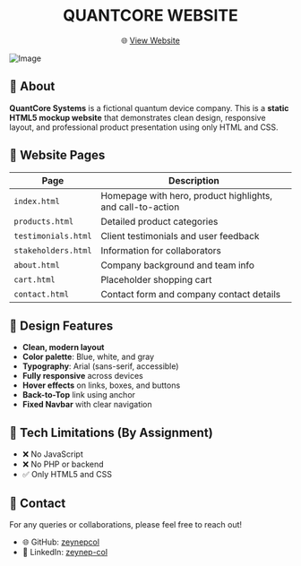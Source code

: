 <h1 align="center">QUANTCORE WEBSITE</h1>

<p align="center">
  🌐 <a href="https://quantcore-systems.netlify.app/" target="_blank">View Website</a>
</p>


![Image](https://github.com/user-attachments/assets/d4d17a3e-c245-457c-9fe4-3712d1b442ff)


## 🧠 About

**QuantCore Systems** is a fictional quantum device company. This is a **static HTML5 mockup website** that demonstrates clean design, responsive layout, and professional product presentation using only HTML and CSS.


## 📁 Website Pages

| Page                 | Description                                                             |
|----------------------|-------------------------------------------------------------------------|
| `index.html`         | Homepage with hero, product highlights, and call-to-action              |
| `products.html`      | Detailed product categories                                             |
| `testimonials.html`  | Client testimonials and user feedback                                   |
| `stakeholders.html`  | Information for collaborators                                           |
| `about.html`         | Company background and team info                                        |
| `cart.html`          | Placeholder shopping cart                                               |
| `contact.html`       | Contact form and company contact details                                |



## 🎨 Design Features

- **Clean, modern layout**
- **Color palette**: Blue, white, and gray
- **Typography**: Arial (sans-serif, accessible)
- **Fully responsive** across devices
- **Hover effects** on links, boxes, and buttons
- **Back-to-Top** link using anchor
- **Fixed Navbar** with clear navigation


## 🚫 Tech Limitations (By Assignment)

- ❌ No JavaScript
- ❌ No PHP or backend
- ✅ Only HTML5 and CSS


## 📡 Contact

For any queries or collaborations, please feel free to reach out!

- 🌐 GitHub: [zeynepcol](https://github.com/zeynepcol)  
- 👤 LinkedIn: [zeynep-col](https://www.linkedin.com/in/zeynep-col)
